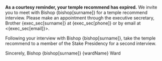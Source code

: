 **As a courtesy reminder, your temple recommend has expired.**
We invite you to meet with Bishop {bishop[surname]} for a temple
recommend interview.  Please make an appointment through the
executive secretary, Brother {exec_sec[surname]} at {exec_sec[phone]}
or by email at <{exec_sec[email]}>.

Following your interview with Bishop {bishop[surname]}, take
the temple recommend to a member of the Stake Presidency for a
second interview.

Sincerely,
Bishop {bishop[surname]}
{wardName} Ward
